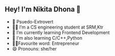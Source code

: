  Hey! I'm Nikita Dhona 👋
---------------------------------------------------
- :maple_leaf: Psuedo-Extrovert
- :woman_student: I’m a CS engineering student at SRM,Ktr
- 🌱 I’m currently learning Frontend Development
- 🌱 I'm also learning C/C++,Python
- :woman_technologist:Favourite word: Entrepreneur
- 😄 Pronouns: she/her


